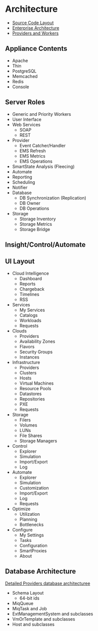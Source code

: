 # Architecture

* [Source Code Layout](architecture/source_code_layout.md)
* [Enterprise Architecture](architecture/enterprise.md)
* [Providers and Workers](architecture/providers_overview.md)

## Appliance Contents

* Apache
* Thin
* PostgreSQL
* Memcached
* Redis
* Console

## Server Roles

* Generic and Priority Workers
* User Interface
* Web Services
  * SOAP
  * REST
* Provider
  * Event Catcher/Handler
  * EMS Refresh
  * EMS Metrics
  * EMS Operations
* SmartState Analysis (Fleecing)
* Automate
* Reporting
* Scheduling
* Notifier
* Database
  * DB Synchronization (Replication)
  * DB Owner
  * DB Operations
* Storage
  * Storage Inventory
  * Storage Metrics
  * Storage Bridge

## Insight/Control/Automate

## UI Layout

* Cloud Intelligence
  * Dashboard
  * Reports
  * Chargeback
  * Timelines
  * RSS
* Services
  * My Services
  * Catalogs
  * Workloads
  * Requests
* Clouds
  * Providers
  * Availability Zones
  * Flavors
  * Security Groups
  * Instances
* Infrastructure
  * Providers
  * Clusters
  * Hosts
  * Virtual Machines
  * Resource Pools
  * Datastores
  * Repositories
  * PXE
  * Requests
* Storage
  * Filers
  * Volumes
  * LUNs
  * File Shares
  * Storage Managers
* Control
  * Explorer
  * Simulation
  * Import/Export
  * Log
* Automate
  * Explorer
  * Simulation
  * Customization
  * Import/Export
  * Log
  * Requests
* Optimize
  * Utilization
  * Planning
  * Bottlenecks
* Configure
  * My Settings
  * Tasks
  * Configuration
  * SmartProxies
  * About

## Database Architecture

[Detailed Providers database architecturee](architecture/providers_database_architecture.md)

* Schema Layout
  * 64-bit ids
* MiqQueue
* MiqTask and Job
* ExtManagementSystem and subclasses
* VmOrTemplate and subclasses
* Host and subclasses
